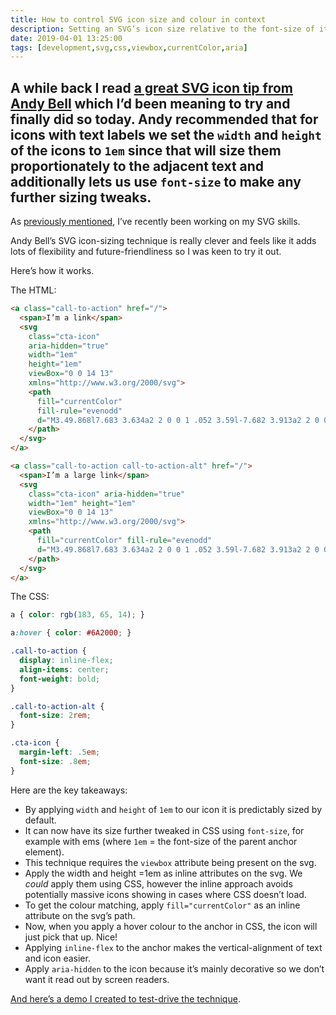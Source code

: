 ```yaml
---
title: How to control SVG icon size and colour in context
description: Setting an SVG’s icon size relative to the font-size of its adjacent text label
date: 2019-04-01 13:25:00
tags: [development,svg,css,viewbox,currentColor,aria]
---
```

A while back I read [a great SVG icon tip from Andy Bell](https://twitter.com/andybelldesign/status/1098915626050117633) which I’d been meaning to try and finally did so today. Andy recommended that for icons with text labels we set the `width` and `height` of the icons to `1em` since that will size them proportionately to the adjacent text and additionally lets us use `font-size` to make any further sizing tweaks.
---

As [previously mentioned](https://fuzzylogic.me/thoughts/grey-scales-something-fishy-with-svg), I’ve recently been working on my SVG skills.

Andy Bell’s SVG icon-sizing technique is really clever and feels like it adds lots of flexibility and future-friendliness so I was keen to try it out.

Here’s how it works.

The HTML:

``` html
<a class="call-to-action" href="/">
  <span>I’m a link</span>
  <svg 
    class="cta-icon" 
    aria-hidden="true" 
    width="1em" 
    height="1em" 
    viewBox="0 0 14 13"
    xmlns="http://www.w3.org/2000/svg">
    <path 
      fill="currentColor" 
      fill-rule="evenodd" 
      d="M3.49.868l7.683 3.634a2 2 0 0 1 .052 3.59l-7.682 3.913a2 2 0 0 1-2.908-1.782V2.676A2 2 0 0 1 3.49.868z">
    </path>
  </svg>
</a>

<a class="call-to-action call-to-action-alt" href="/">
  <span>I’m a large link</span>
  <svg 
    class="cta-icon" aria-hidden="true" 
    width="1em" height="1em" 
    viewBox="0 0 14 13"
    xmlns="http://www.w3.org/2000/svg">
    <path 
      fill="currentColor" fill-rule="evenodd" 
      d="M3.49.868l7.683 3.634a2 2 0 0 1 .052 3.59l-7.682 3.913a2 2 0 0 1-2.908-1.782V2.676A2 2 0 0 1 3.49.868z">
    </path>
  </svg>
</a>
```

The CSS:

``` css
a { color: rgb(183, 65, 14); }

a:hover { color: #6A2000; }

.call-to-action {
  display: inline-flex;
  align-items: center;
  font-weight: bold;
}

.call-to-action-alt {
  font-size: 2rem; 
}

.cta-icon {
  margin-left: .5em;
  font-size: .8em;
}
```

Here are the key takeaways:

- By applying `width` and `height` of `1em` to our icon it is predictably sized by default.
- It can now have its size further tweaked in CSS using `font-size`, for example with ems (where `1em` = the font-size of the parent anchor element).
- This technique requires the `viewbox` attribute being present on the svg.
- Apply the width and height =1em as inline attributes on the svg. We _could_ apply them using CSS, however the inline approach avoids potentially massive icons showing in cases where CSS doesn’t load.
- To get the colour matching, apply `fill="currentColor"` as an inline attribute on the svg’s path.
- Now, when you apply a hover colour to the anchor in CSS, the icon will just pick that up. Nice!
- Applying `inline-flex` to the anchor makes the vertical-alignment of text and icon easier.
- Apply `aria-hidden` to the icon because it’s mainly decorative so we don’t want it read out by screen readers.

[And here’s a demo I created to test-drive the technique](https://codepen.io/fuzzylogicx/pen/QPwjyZ).
